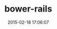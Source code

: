 ---
layout: post
title:  "bower-rails"
repo:   "rharriso/bower-rails"
date:   2015-02-18 17:06:07
gemurl: https://github.com/rharriso/bower-rails
---
